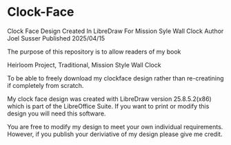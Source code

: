 # Clock-Face
Clock Face Design Created In LibreDraw For Mission Syle Wall Clock
Author Joel Susser
Published 2025/04/15

The purpose of this repository is to allow readers of my book 

Heirloom Project,
Traditional, 
Mission Style
Wall Clock

To be able to freely download my clockface design rather than re-creatining
if completely from scratch.

My clock face design was created with LibreDraw version 25.8.5.2(x86) 
which is part of the LibreOffice Suite. If you want to print or modify 
this design you will need this software.

You are free to modify my design to meet your own individual requirements.
However, if you publish your deriviative of my design please give me credit.
